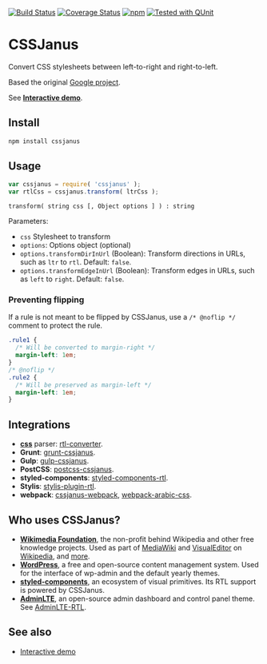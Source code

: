 [![Build Status](https://travis-ci.com/cssjanus/cssjanus.svg?branch=master)](https://travis-ci.com/cssjanus/cssjanus) [![Coverage Status](https://coveralls.io/repos/github/cssjanus/cssjanus/badge.svg?branch=master)](https://coveralls.io/github/cssjanus/cssjanus?branch=master) [![npm](https://img.shields.io/npm/v/cssjanus.svg?style=flat)](https://www.npmjs.com/package/cssjanus) [![Tested with QUnit](https://img.shields.io/badge/tested_with-qunit-9c3493.svg)](https://qunitjs.com/)

# CSSJanus

Convert CSS stylesheets between left-to-right and right-to-left.

Based the original [Google project](https://code.google.com/p/cssjanus/).

See **[Interactive demo](https://cssjanus.github.io)**.

## Install

```sh
npm install cssjanus
```

## Usage

```javascript
var cssjanus = require( 'cssjanus' );
var rtlCss = cssjanus.transform( ltrCss );
```

```
transform( string css [, Object options ] ) : string
```

Parameters:

* `css` Stylesheet to transform
* `options`: Options object (optional)
 * `options.transformDirInUrl` (Boolean): Transform directions in URLs, such as `ltr` to `rtl`. Default: `false`.
 * `options.transformEdgeInUrl` (Boolean): Transform edges in URLs, such as `left` to `right`. Default: `false`.

### Preventing flipping

If a rule is not meant to be flipped by CSSJanus, use a `/* @noflip */` comment to protect the rule.

```css
.rule1 {
  /* Will be converted to margin-right */
  margin-left: 1em;
}
/* @noflip */
.rule2 {
  /* Will be preserved as margin-left */
  margin-left: 1em;
}
```

## Integrations

* **[css](https://www.npmjs.com/package/css)** parser: [rtl-converter](https://github.com/HosseinAlipour/rtl-converter).
* **Grunt**: [grunt-cssjanus](https://github.com/cssjanus/grunt-cssjanus).
* **Gulp**: [gulp-cssjanus](https://github.com/tomyam1/gulp-cssjanus).
* **PostCSS**: [postcss-cssjanus](https://www.npmjs.com/package/postcss-janus).
* **styled-components**: [styled-components-rtl](https://www.npmjs.com/package/styled-components-rtl).
* **Stylis**: [stylis-plugin-rtl](https://www.npmjs.com/package/stylis-plugin-rtl).
* **webpack**: [cssjanus-webpack](https://www.npmjs.com/package/@mooeypoo/cssjanus-webpack), [webpack-arabic-css](https://www.npmjs.com/package/webpackarabiccssplugin).

## Who uses CSSJanus?

* **[Wikimedia Foundation](https://www.wikimedia.org/)**, the non-profit behind Wikipedia and other free knowledge projects. Used as part of [MediaWiki](https://www.mediawiki.org/wiki/MediaWiki) and [VisualEditor](https://github.com/wikimedia/VisualEditor/#readme) on [Wikipedia](https://ar.wikipedia.org/), and [more](https://doc.wikimedia.org/).
* **[WordPress](https://wordpress.org/)**, a free and open-source content management system. Used for the interface of wp-admin and the default yearly themes.
* **[styled-components](https://styled-components.com/)**, an ecosystem of visual primitives. Its RTL support is powered by CSSJanus.
* **[AdminLTE](https://adminlte.io/)**, an open-source admin dashboard and control panel theme. See
[AdminLTE-RTL](https://github.com/mmdsharifi/AdminLTE-RTL).

## See also

* [Interactive demo](https://cssjanus.github.io)
